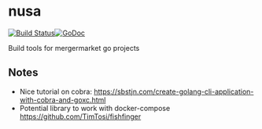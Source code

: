 # nusa

[![Build Status](https://travis-ci.org/mergermarket/nusa.svg?branch=master)](https://travis-ci.org/mergermarket/nusa)[![GoDoc](https://godoc.org/github.com/mergermarket/nusa?status.svg)](https://godoc.org/github.com/mergermarket/nusa)

Build tools for mergermarket go projects

## Notes

- Nice tutorial on cobra: https://sbstjn.com/create-golang-cli-application-with-cobra-and-goxc.html
- Potential library to work with docker-compose https://github.com/TimTosi/fishfinger